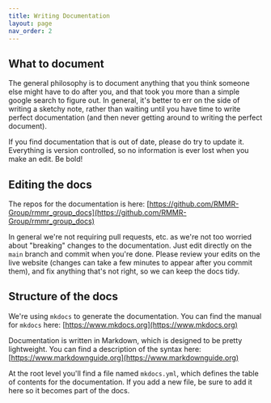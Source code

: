 ```yaml
---
title: Writing Documentation
layout: page
nav_order: 2
---
```


## What to document

The general philosophy is to document anything that you think someone else might have to do after you, and that took you more than a simple google search to figure out. In general, it's better to err on the side of writing a sketchy note, rather than waiting until you have time to write perfect documentation (and then never getting around to writing the perfect document).

If you find documentation that is out of date, please do try to update it. Everything is version controlled, so no information is ever lost when you make an edit. Be bold!

## Editing the docs

The repos for the documentation is here: [https://github.com/RMMR-Group/rmmr_group_docs](https://github.com/RMMR-Group/rmmr_group_docs)

In general we're not requiring pull requests, etc. as we're not too worried about "breaking" changes to the documentation. Just edit directly on the `main` branch and commit when you're done. Please review your edits on the live website (changes can take a few minutes to appear after you commit them), and fix anything that's not right, so we can keep the docs tidy.

## Structure of the docs

We're using `mkdocs` to generate the documentation. You can find the manual for `mkdocs` here:
[https://www.mkdocs.org](https://www.mkdocs.org)

Documentation is written in Markdown, which is designed to be pretty lightweight. You can find a description of the syntax here:
[https://www.markdownguide.org](https://www.markdownguide.org)

At the root level you'll find a file named `mkdocs.yml`, which defines the table of contents for the documentation. If you add a new file, be sure to add it here so it becomes part of the docs.
